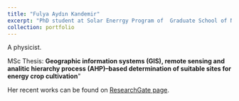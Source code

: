 ```yaml
---
title: "Fulya Aydın Kandemir"
excerpt: "PhD student at Solar Enerrgy Program of  Graduate School of Natural and Applied Science of Ege University."
collection: portfolio
---
```


A physicist.

MSc Thesis: **Geographic information systems (GIS), remote sensing and analitic hierarchy process (AHP)–based determination of suitable sites for energy crop cultivation**" 

Her recent works can be found on [ResearchGate page](https://www.researchgate.net/profile/Fulya_Aydin-Kandemir).
